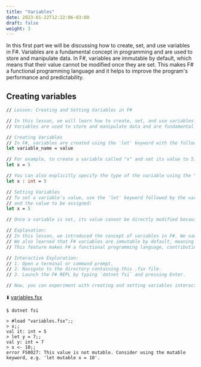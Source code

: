 ```yaml
---
title: "Variables"
date: 2023-01-22T12:22:06-03:00
draft: false
weight: 3
---
```


In this first part we will be discussing how to create, set, and use variables in F#. Variables are a fundamental concept in programming and are used to store and manipulate data. In F#, variables are immutable by default, which means that their value cannot be modified once they are set. This makes F# a functional programming language and it helps to improve the program's performance and predictability.

## Creating variables

```fsharp
// Lesson: Creating and Setting Variables in F#

// In this lesson, we will learn how to create, set, and use variables in F#.
// Variables are used to store and manipulate data and are fundamental in programming.

// Creating Variables
// In F#, variables are created using the 'let' keyword with the following syntax:
let variable_name = value

// For example, to create a variable called "x" and set its value to 5:
let x = 5

// You can also explicitly specify the type of the variable using the ":" operator:
let x : int = 5

// Setting Variables
// To set a variable's value, use the 'let' keyword followed by the variable name, an equal sign (=),
// and the value to be assigned:
let x = 5

// Once a variable is set, its value cannot be directly modified because F# variables are immutable by default.

// Explanation:
// In this lesson, we introduced the concept of variables in F#. We saw how to create and set variables using the 'let' keyword.
// We also learned that F# variables are immutable by default, meaning their values cannot be changed after being set.
// This feature makes F# a functional programming language, contributing to improved program performance and predictability.

// Interactive Exploration:
// 1. Open a terminal or command prompt.
// 2. Navigate to the directory containing this .fsx file.
// 3. Launch the F# REPL by typing `dotnet fsi` and pressing Enter.

// Now, you can experiment with creating and setting variables interactively in the REPL.
```
⬇️ [variables.fsx](#)

```
$ dotnet fsi

> #load "variables.fsx";;
> x;;
val it: int = 5
> let y = 7;;
val y: int = 7
> x <- 10;;
error FS0027: This value is not mutable. Consider using the mutable keyword, e.g. 'let mutable x = 10'.
```
